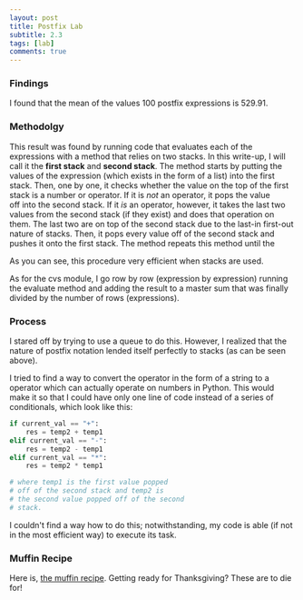 ```yaml
---
layout: post
title: Postfix Lab
subtitle: 2.3
tags: [lab]
comments: true
---
```


### Findings
I found that the mean of the values 100 postfix expressions is 529.91.

### Methodolgy
This result was found by running code that evaluates each of the expressions with a method that relies on two stacks. In this write-up, I will call it the **first stack** and **second stack**. The method starts by putting the values of the expression (which exists in the form of a list) into the first stack. Then, one by one, it checks whether the value on the top of the first stack is a number or operator. If it is _not_ an operator, it pops the value off into the second stack. If it _is_ an operator, however, it takes the last two values from the second stack (if they exist) and does that operation on them. The last two are on top of the second stack due to the last-in first-out nature of stacks. Then, it pops every value off of the second stack and pushes it onto the first stack. The method repeats this method until the

As you can see, this procedure very efficient when stacks are used.

As for the cvs module, I go row by row (expression by expression) running the evaluate method and adding the result to a master sum that was finally divided by the number of rows (expressions).

### Process

I stared off by trying to use a queue to do this. However, I realized that the nature of postfix notation lended itself perfectly to stacks (as can be seen above).

I tried to find a way to convert the operator in the form of a string to a operator which can actually operate on numbers in Python. This would make it so that I could have only one line of code instead of a series of conditionals, which look like this:

~~~python
if current_val == "+":
    res = temp2 + temp1
elif current_val == "-":
    res = temp2 - temp1
elif current_val == "*":
    res = temp2 * temp1

# where temp1 is the first value popped
# off of the second stack and temp2 is
# the second value popped off of the second
# stack.
~~~

I couldn't find a way how to do this; notwithstanding, my code is able (if not in the most efficient way) to execute its task.

### Muffin Recipe

Here is, [the muffin recipe](https://www.kingarthurbaking.com/recipes/thanksgiving-muffins-recipe). Getting ready for Thanksgiving? These are to die for!